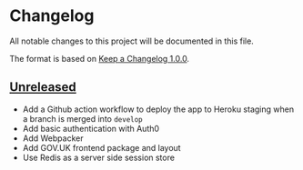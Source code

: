 # Changelog

All notable changes to this project will be documented in this file.

The format is based on [Keep a Changelog 1.0.0].

## [Unreleased]

- Add a Github action workflow to deploy the app to Heroku staging when a branch
  is merged into `develop`
- Add basic authentication with Auth0
- Add Webpacker
- Add GOV.UK frontend package and layout
- Use Redis as a server side session store

[unreleased]: TODO
[keep a changelog 1.0.0]: https://keepachangelog.com/en/1.0.0/

